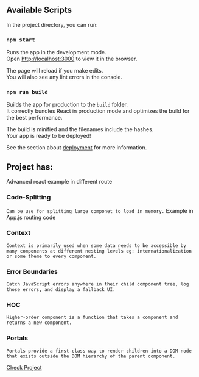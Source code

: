 ## Available Scripts

In the project directory, you can run:

### `npm start`

Runs the app in the development mode.<br>
Open [http://localhost:3000](http://localhost:3000) to view it in the browser.

The page will reload if you make edits.<br>
You will also see any lint errors in the console.

### `npm run build`

Builds the app for production to the `build` folder.<br>
It correctly bundles React in production mode and optimizes the build for the best performance.

The build is minified and the filenames include the hashes.<br>
Your app is ready to be deployed!

See the section about [deployment](https://facebook.github.io/create-react-app/docs/deployment) for more information.

## Project has:
Advanced react example in different route

### Code-Splitting
`` Can be use for splitting large componet to load in memory. ``
Example in App.js routing code

### Context
`` Context is primarily used when some data needs to be accessible by many components at different nesting levels eg: internationalization or some theme to every component. ``

### Error Boundaries
`` Catch JavaScript errors anywhere in their child component tree, log those errors, and display a fallback UI. ``

### HOC
`` Higher-order component is a function that takes a component and returns a new component. ``

### Portals
`` Portals provide a first-class way to render children into a DOM node that exists outside the DOM hierarchy of the parent component. ``

[Check Project](https://advance-react.herokuapp.com)
